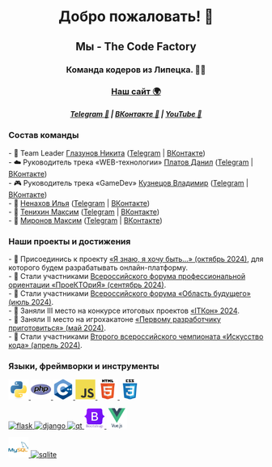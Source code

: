 <h1 align="center">Добро пожаловать! 👋</h1> 
<h2 align="center">Мы - The Code Factory</h2>
<h3 align="center">Команда кодеров из Липецка. 👨‍💻</h3>

<h3 align="center"><a href="https://the-code-factory-team.github.io/">Наш сайт 🌍</a></h3>
<h5 align="center"><a href="https://t.me/+7OaFs7Oy0HMwOTUy">Telegram 📜</a> | <a href="https://vk.com/club225982291">ВКонтакте 📰</a> | <a href="https://www.youtube.com/channel/UCTseFoYO92qk00bk5rWWUCw">YouTube 🎥</a></h5>

<h3 align="left">Состав команды</h3>
- 🎩 Team Leader <a href="https://github.com/ERKYNIS">Глазунов Никита</a> (<a href="https://t.me/nekitbelkin">Telegram</a> | <a href="https://vk.com/id303563213">ВКонтакте</a>)
<br>- ☁️ Руководитель трека «WEB-технологии» <a href="https://github.com/Landik48">Платов Данил</a> (<a href="https://t.me/Landik_48">Telegram</a> | <a href="https://vk.com/id754114134">ВКонтакте</a>)
<br>- 🎮 Руководитель трека «GameDev» <a href="https://github.com/Vovan4ikYT">Кузнецов Владимир</a> (<a href="https://t.me/ZoV4uK">Telegram</a> | <a href="https://vk.com/id515318242">ВКонтакте</a>)
<br>- 👤 <a href="https://github.com/Talentallee">Ненахов Илья</a> (<a href="https://t.me/talentalle">Telegram</a> | <a href="https://vk.com/id401583178">ВКонтакте</a>)
<br>- 👤 <a href="https://github.com/GoodGaMer0508">Тенихин Максим</a> (<a href="https://t.me/maxi853w">Telegram</a> | <a href="https://vk.com/id506036323">ВКонтакте</a>)
<br>- 👤 <a href="https://github.com/zethange">Миронов Максим</a> (<a href="https://t.me/zethange">Telegram</a> | <a href="https://vk.com/id553330943">ВКонтакте</a>)

<h3 align="left">Наши проекты и достижения</h3>
- 🤝 Присоединись к проекту <a href="https://vk.com/club227597789">«Я знаю, я хочу быть...» (октябрь 2024)</a>, для которого будем разрабатывать онлайн-платформу.
<br>- 🔮 Стали участниками <a href="https://proektforum.ru/">Всероссийского форума профессиональной ориентации «ПроеКТОриЯ» (сентябрь 2024)</a>.
<br>- 🔮 Стали участниками <a href="https://events.myrosmol.ru/forums/oblast-budushchego/">Всероссийского форума «Область будущего» (июль 2024)</a>.
<br>- 🥉 Заняли III место на конкурсе итоговых проектов <a href="https://github.com/the-code-factory-team/it-kon-2024">«ITКон» 2024</a>.
<br>- 🥈 Заняли II место на игрохакатоне <a href="https://github.com/the-code-factory-team/first-developer-ready-may-2024">«Первому разработчику приготовиться» (май 2024)</a>.
<br>- 🔮 Стали участниками <a href="https://www.научим.online/programming-2024">Второго всероссийского чемпионата «Искусство кода» (апрель 2024)</a>.

<h3 align="left">Языки, фреймворки и инструменты</h3>
<p align="left">
  <a href="https://www.python.org" target="_blank" rel="noreferrer"> <img src="https://raw.githubusercontent.com/devicons/devicon/master/icons/python/python-original.svg" alt="python" width="40" height="40"/> </a>
  <a href="https://www.php.net" target="_blank" rel="noreferrer"> <img src="https://raw.githubusercontent.com/devicons/devicon/master/icons/php/php-original.svg" alt="php" width="40" height="40"/> </a>
  <a href="https://www.w3schools.com/cpp/" target="_blank" rel="noreferrer"> <img src="https://raw.githubusercontent.com/devicons/devicon/master/icons/cplusplus/cplusplus-original.svg" alt="cplusplus" width="40" height="40"/> </a>
  <a href="https://developer.mozilla.org/ru/docs/Web/JavaScript" target="_blank" rel="noreferrer"> <img src="https://raw.githubusercontent.com/devicons/devicon/master/icons/javascript/javascript-original.svg" alt="javascript" width="40" height="40"/> </a>
  <a href="https://www.w3.org/html/" target="_blank" rel="noreferrer"> <img src="https://raw.githubusercontent.com/devicons/devicon/master/icons/html5/html5-original-wordmark.svg" alt="html5" width="40" height="40"/> </a> 
  <a href="https://www.w3schools.com/css/" target="_blank" rel="noreferrer"> <img src="https://raw.githubusercontent.com/devicons/devicon/master/icons/css3/css3-original-wordmark.svg" alt="css3" width="40" height="40"/> </a> 
</p>
<p align="left">  
  <a href="https://flask.palletsprojects.com/" target="_blank" rel="noreferrer"> <img src="https://fantaso.github.io/images/skills-flask.png" alt="flask" width="100" height="40"/> </a>
  <a href="https://www.djangoproject.com/" target="_blank" rel="noreferrer"> <img src="https://cdn.worldvectorlogo.com/logos/django.svg" alt="django" width="40" height="40"/> </a>
  <a href="https://www.qt.io/" target="_blank" rel="noreferrer"> <img src="https://upload.wikimedia.org/wikipedia/commons/0/0b/Qt_logo_2016.svg" alt="qt" width="40" height="40"/> </a>
  <a href="https://getbootstrap.com" target="_blank" rel="noreferrer"> <img src="https://raw.githubusercontent.com/devicons/devicon/master/icons/bootstrap/bootstrap-original-wordmark.svg" alt="bootstrap" width="40" height="40"/> </a>
  <a href="https://vuejs.org" target="_blank" rel="noreferrer"> <img src="https://raw.githubusercontent.com/devicons/devicon/refs/heads/master/icons/vuejs/vuejs-original-wordmark.svg" alt="bootstrap" width="40" height="40"/> </a>
</p>
<p align="left">
  <a href="https://www.mysql.com/" target="_blank" rel="noreferrer"> <img src="https://raw.githubusercontent.com/devicons/devicon/master/icons/mysql/mysql-original-wordmark.svg" alt="mysql" width="40" height="40"/> </a> 
  <a href="https://www.sqlite.org/" target="_blank" rel="noreferrer"> <img src="https://www.vectorlogo.zone/logos/sqlite/sqlite-icon.svg" alt="sqlite" width="40" height="40"/> </a>
</p>
